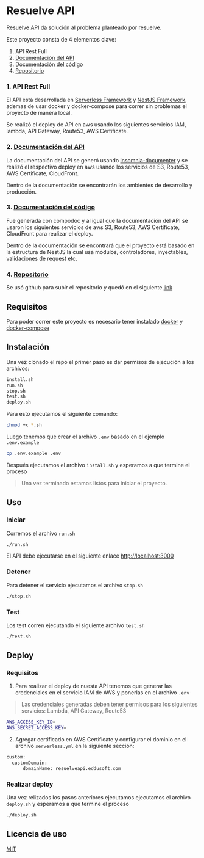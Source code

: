 # Resuelve API

Resuelve API da solución al problema planteado por resuelve.

Este proyecto consta de 4 elementos clave:

1) API Rest Full
2) [Documentación del API](https://resuelvedoc.eddusoft.com/)
3) [Documentación del código](https://resuelvedoc.eddusoft.com/project/index.html)
4) [Repositorio](https://github.com/EdduSoft/resuelve-test)

### 1. API Rest Full
El API está desarrollada en [Serverless Framework](https://www.serverless.com/) y [NestJS Framework](https://nestjs.com/), ademas de usar docker y docker-compose para correr sin problemas el proyecto de manera local.

Se realizó el deploy de API en aws usando los siguientes servicios IAM, lambda, API Gateway, Route53, AWS Certificate.

### 2. [Documentación del API](https://resuelvedoc.eddusoft.com/)
La documentación del API se generó usando [insomnia-documenter](https://github.com/jozsefsallai/insomnia-documenter) y se realizó el respectivo deploy en aws usando los servicios de S3, Route53, AWS Certificate, CloudFront.

Dentro de la documentación se encontrarán los ambientes de desarrollo y producción.

### 3. [Documentación del código](https://resuelvedoc.eddusoft.com/project/index.html)
Fue generada con compodoc y al igual que la documentación del API se usaron los siguientes servicios de aws S3, Route53, AWS Certificate, CloudFront para realizar el deploy.

Dentro de la documentación se encontrará que el proyecto está basado en la estructura de NestJS la cual usa modulos, controladores, inyectables, validaciones de request etc.
### 4. [Repositorio](https://github.com/EdduSoft/resuelve-test)
Se usó github para subir el repositorio y quedó en el siguiente [link](https://github.com/EdduSoft/resuelve-test)


## Requisitos
Para poder correr este proyecto es necesario tener instalado [docker](https://docs.docker.com/get-docker/) y [docker-compose](https://docs.docker.com/compose/install/)

## Instalación

Una vez clonado el repo el primer paso es dar permisos de ejecución a los archivos:

```sh
install.sh
run.sh
stop.sh
test.sh
deploy.sh
```
Para esto ejecutamos el siguiente comando:

```sh
chmod +x *.sh
```
Luego tenemos que crear el archivo `.env` basado en el ejemplo `.env.example`

```sh
cp .env.example .env
```


Después ejecutamos el archivo `install.sh` y esperamos a que termine el proceso

> Una vez terminado estamos listos para iniciar el proyecto.

## Uso

### Iniciar

Corremos el archivo `run.sh`

```sh
./run.sh
```
El API debe ejecutarse en el siguiente enlace [http://localhost:3000](http://localhost:3000)

### Detener
Para detener el servicio ejecutamos el archivo `stop.sh`
```sh
./stop.sh
```

### Test
Los test corren ejecutando el siguiente archivo `test.sh`
```sh
./test.sh
```

## Deploy

### Requisitos
1) Para realizar el deploy de nuesta API tenemos que generar las credenciales en el servicio IAM de AWS y ponerlas en el archivo `.env`
>Las credenciales generadas deben tener permisos para los siguientes servicios: Lambda, API Gateway, Route53

```sh
AWS_ACCESS_KEY_ID=
AWS_SECRET_ACCESS_KEY=
```

2) Agregar certificado en AWS Certificate y configurar el dominio en el archivo `serverless.yml` en la siguiente sección:

```sh
custom:
  customDomain:
      domainName: resuelveapi.eddusoft.com
```

### Realizar deploy
Una vez relizados los pasos anteriores ejecutamos ejecutamos el archivo `deploy.sh` y esperamos a que termine el proceso
```sh
./deploy.sh
```


## Licencia de uso
[MIT](https://choosealicense.com/licenses/mit/)